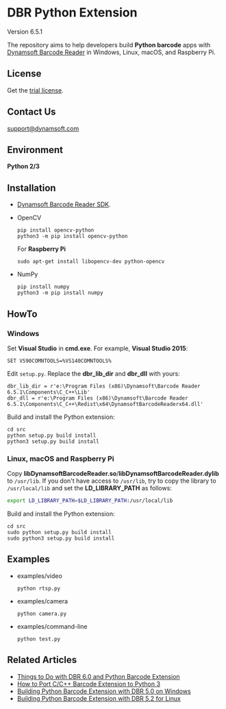 # DBR Python Extension
<!--nothing-->
Version 6.5.1

The repository aims to help developers build **Python barcode** apps with [Dynamsoft Barcode Reader](https://www.dynamsoft.com/Products/Dynamic-Barcode-Reader.aspx) in Windows, Linux, macOS, and Raspberry Pi.

## License
Get the [trial license](https://www.dynamsoft.com/CustomerPortal/Portal/Triallicense.aspx).

## Contact Us
<support@dynamsoft.com>

## Environment
**Python 2/3**

## Installation
* [Dynamsoft Barcode Reader SDK](https://www.dynamsoft.com/Downloads/Dynamic-Barcode-Reader-Download.aspx).
* OpenCV

    ```
    pip install opencv-python
    python3 -m pip install opencv-python
    ```
    
    For **Raspberry Pi**
    
    ```
    sudo apt-get install libopencv-dev python-opencv
    ```
    
* NumPy
	
    ```
    pip install numpy
    python3 -m pip install numpy
    ```
    
## HowTo
### Windows
Set **Visual Studio** in **cmd.exe**. For example, **Visual Studio 2015**:

```
SET VS90COMNTOOLS=%VS140COMNTOOLS%
```

Edit `setup.py`. Replace the **dbr_lib_dir** and **dbr_dll** with yours:

```
dbr_lib_dir = r'e:\Program Files (x86)\Dynamsoft\Barcode Reader 6.5.1\Components\C_C++\Lib'
dbr_dll = r'e:\Program Files (x86)\Dynamsoft\Barcode Reader 6.5.1\Components\C_C++\Redist\x64\DynamsoftBarcodeReaderx64.dll'
```

Build and install the Python extension:

```
cd src
python setup.py build install
python3 setup.py build install
```

### Linux, macOS and Raspberry Pi
Copy **libDynamsoftBarcodeReader.so**/**libDynamsoftBarcodeReader.dylib** to `/usr/lib`. If you don't have access to `/usr/lib`, try to copy the library to `/usr/local/lib` and set the **LD_LIBRARY_PATH** as follows:

```bash
export LD_LIBRARY_PATH=$LD_LIBRARY_PATH:/usr/local/lib
```

Build and install the Python extension:

```
cd src
sudo python setup.py build install
sudo python3 setup.py build install
```

## Examples
- examples/video

    ```
    python rtsp.py
    ```
    
- examples/camera

    ```
    python camera.py
    ```
    
- examples/command-line

    ```
    python test.py
    ```


## Related Articles
* [Things to Do with DBR 6.0 and Python Barcode Extension](http://www.codepool.biz/dynamsoft-barcode-python-extension-6-0.html)
* [How to Port C/C++ Barcode Extension to Python 3](http://www.codepool.biz/cc-barcode-extension-python-3.html)
* [Building Python Barcode Extension with DBR 5.0 on Windows](http://www.codepool.biz/python-barcode-extension-dbr-windows.html)
* [Building Python Barcode Extension with DBR 5.2 for Linux](http://www.codepool.biz/build-linux-python-barcode-extension.html)
